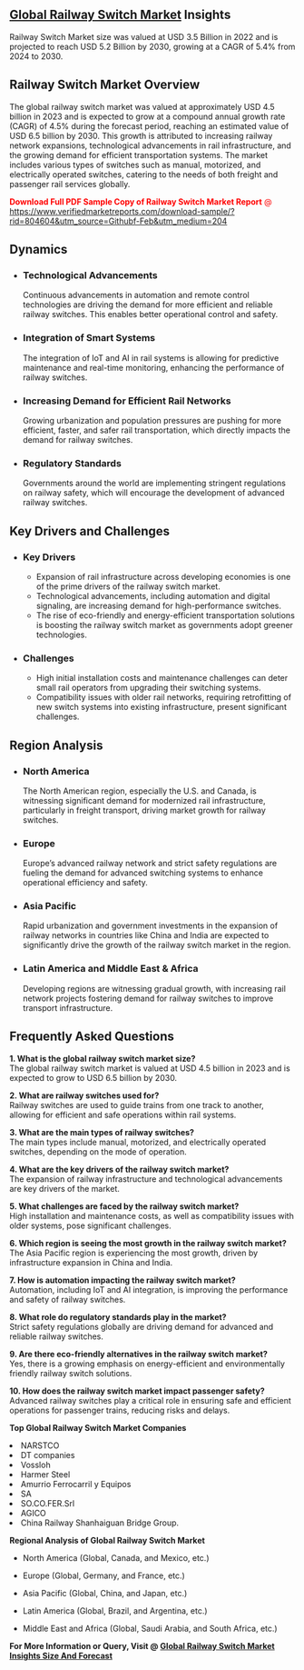 <h2><a href="https://www.verifiedmarketreports.com/download-sample/?rid=804604&amp;utm_source=Githubf&amp;utm_medium=204" target="_blank">Global Railway Switch Market</a> Insights</h2><p>Railway Switch Market size was valued at USD 3.5 Billion in 2022 and is projected to reach USD 5.2 Billion by 2030, growing at a CAGR of 5.4% from 2024 to 2030.</p><p><h2>Railway Switch Market Overview</h2> <p>The global railway switch market was valued at approximately USD 4.5 billion in 2023 and is expected to grow at a compound annual growth rate (CAGR) of 4.5% during the forecast period, reaching an estimated value of USD 6.5 billion by 2030. This growth is attributed to increasing railway network expansions, technological advancements in rail infrastructure, and the growing demand for efficient transportation systems. The market includes various types of switches such as manual, motorized, and electrically operated switches, catering to the needs of both freight and passenger rail services globally.</p> <p><p><span class=""><span style="color: #ff0000;"><strong>Download Full PDF Sample Copy of Railway Switch Market Report</strong> @ </span><a href="https://www.verifiedmarketreports.com/download-sample/?rid=804604&amp;utm_source=Githubf-Feb&amp;utm_medium=204" target="_blank">https://www.verifiedmarketreports.com/download-sample/?rid=804604&amp;utm_source=Githubf-Feb&amp;utm_medium=204</a></span></p></p> <h2>Dynamics</h2> <ul> <li><h3>Technological Advancements</h3> Continuous advancements in automation and remote control technologies are driving the demand for more efficient and reliable railway switches. This enables better operational control and safety.</li> <li><h3>Integration of Smart Systems</h3> The integration of IoT and AI in rail systems is allowing for predictive maintenance and real-time monitoring, enhancing the performance of railway switches.</li> <li><h3>Increasing Demand for Efficient Rail Networks</h3> Growing urbanization and population pressures are pushing for more efficient, faster, and safer rail transportation, which directly impacts the demand for railway switches.</li> <li><h3>Regulatory Standards</h3> Governments around the world are implementing stringent regulations on railway safety, which will encourage the development of advanced railway switches.</li> </ul> <h2>Key Drivers and Challenges</h2> <ul> <li><h3>Key Drivers</h3> <ul> <li>Expansion of rail infrastructure across developing economies is one of the prime drivers of the railway switch market.</li> <li>Technological advancements, including automation and digital signaling, are increasing demand for high-performance switches.</li> <li>The rise of eco-friendly and energy-efficient transportation solutions is boosting the railway switch market as governments adopt greener technologies.</li> </ul> </li> <li><h3>Challenges</h3> <ul> <li>High initial installation costs and maintenance challenges can deter small rail operators from upgrading their switching systems.</li> <li>Compatibility issues with older rail networks, requiring retrofitting of new switch systems into existing infrastructure, present significant challenges.</li> </ul> </li> </ul> <h2>Region Analysis</h2> <ul> <li><h3>North America</h3> The North American region, especially the U.S. and Canada, is witnessing significant demand for modernized rail infrastructure, particularly in freight transport, driving market growth for railway switches.</li> <li><h3>Europe</h3> Europe’s advanced railway network and strict safety regulations are fueling the demand for advanced switching systems to enhance operational efficiency and safety.</li> <li><h3>Asia Pacific</h3> Rapid urbanization and government investments in the expansion of railway networks in countries like China and India are expected to significantly drive the growth of the railway switch market in the region.</li> <li><h3>Latin America and Middle East & Africa</h3> Developing regions are witnessing gradual growth, with increasing rail network projects fostering demand for railway switches to improve transport infrastructure.</li> </ul> <h2>Frequently Asked Questions</h2> <p><b>1. What is the global railway switch market size?</b><br> The global railway switch market is valued at USD 4.5 billion in 2023 and is expected to grow to USD 6.5 billion by 2030.</p> <p><b>2. What are railway switches used for?</b><br> Railway switches are used to guide trains from one track to another, allowing for efficient and safe operations within rail systems.</p> <p><b>3. What are the main types of railway switches?</b><br> The main types include manual, motorized, and electrically operated switches, depending on the mode of operation.</p> <p><b>4. What are the key drivers of the railway switch market?</b><br> The expansion of railway infrastructure and technological advancements are key drivers of the market.</p> <p><b>5. What challenges are faced by the railway switch market?</b><br> High installation and maintenance costs, as well as compatibility issues with older systems, pose significant challenges.</p> <p><b>6. Which region is seeing the most growth in the railway switch market?</b><br> The Asia Pacific region is experiencing the most growth, driven by infrastructure expansion in China and India.</p> <p><b>7. How is automation impacting the railway switch market?</b><br> Automation, including IoT and AI integration, is improving the performance and safety of railway switches.</p> <p><b>8. What role do regulatory standards play in the market?</b><br> Strict safety regulations globally are driving demand for advanced and reliable railway switches.</p> <p><b>9. Are there eco-friendly alternatives in the railway switch market?</b><br> Yes, there is a growing emphasis on energy-efficient and environmentally friendly railway switch solutions.</p> <p><b>10. How does the railway switch market impact passenger safety?</b><br> Advanced railway switches play a critical role in ensuring safe and efficient operations for passenger trains, reducing risks and delays.</p> </p><p><strong>Top Global Railway Switch Market Companies</strong></p><div data-test-id=""><p><li>NARSTCO</li><li> DT companies</li><li> Vossloh</li><li> Harmer Steel</li><li> Amurrio Ferrocarril y Equipos</li><li> SA</li><li> SO.CO.FER.Srl</li><li> AGICO</li><li> China Railway Shanhaiguan Bridge Group.</li></p><div><strong>Regional Analysis of&nbsp;Global Railway Switch Market</strong></div><ul><li dir="ltr"><p dir="ltr">North America&nbsp;(Global, Canada, and Mexico, etc.)</p></li><li dir="ltr"><p dir="ltr">Europe (Global, Germany, and France, etc.)</p></li><li dir="ltr"><p dir="ltr">Asia Pacific&nbsp;(Global, China, and Japan, etc.)</p></li><li dir="ltr"><p dir="ltr">Latin America&nbsp;(Global, Brazil, and Argentina, etc.)</p></li><li dir="ltr">Middle East and Africa&nbsp;(Global, Saudi Arabia, and South Africa, etc.)</li></ul><p><strong>For More Information or Query, Visit @&nbsp;</strong><strong><a href="https://www.verifiedmarketreports.com/product/railway-switch-market/?utm_source=Githubf&amp;utm_medium=204" target="_blank">Global Railway Switch Market Insights Size And Forecast</a></strong></p></div>
